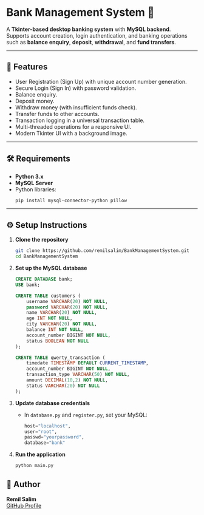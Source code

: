 # Bank Management System 🏦

A **Tkinter-based desktop banking system** with **MySQL backend**.  
Supports account creation, login authentication, and banking operations such as **balance enquiry**, **deposit**, **withdrawal**, and **fund transfers**.

---

## 📌 Features

- User Registration (Sign Up) with unique account number generation.
- Secure Login (Sign In) with password validation.
- Balance enquiry.
- Deposit money.
- Withdraw money (with insufficient funds check).
- Transfer funds to other accounts.
- Transaction logging in a universal transaction table.
- Multi-threaded operations for a responsive UI.
- Modern Tkinter UI with a background image.

---

## 🛠 Requirements

- **Python 3.x**
- **MySQL Server**
- Python libraries:
  ```bash
  pip install mysql-connector-python pillow
  ```

---

## ⚙️ Setup Instructions

1. **Clone the repository**

   ```bash
   git clone https://github.com/remilsalim/BankManagementSystem.git
   cd BankManagementSystem
   ```

2. **Set up the MySQL database**

   ```sql
   CREATE DATABASE bank;
   USE bank;

   CREATE TABLE customers (
       username VARCHAR(20) NOT NULL,
       password VARCHAR(20) NOT NULL,
       name VARCHAR(20) NOT NULL,
       age INT NOT NULL,
       city VARCHAR(20) NOT NULL,
       balance INT NOT NULL,
       account_number BIGINT NOT NULL,
       status BOOLEAN NOT NULL
   );

   CREATE TABLE qwerty_transaction (
       timedate TIMESTAMP DEFAULT CURRENT_TIMESTAMP,
       account_number BIGINT NOT NULL,
       transaction_type VARCHAR(50) NOT NULL,
       amount DECIMAL(10,2) NOT NULL,
       status VARCHAR(20) NOT NULL
   );
   ```

3. **Update database credentials**

   - In `database.py` and `register.py`, set your MySQL:
     ```python
     host="localhost",
     user="root",
     passwd="yourpassword",
     database="bank"
     ```

4. **Run the application**
   ```bash
   python main.py
   ```

## 👤 Author

**Remil Salim**  
[GitHub Profile](https://github.com/remilsalim)
